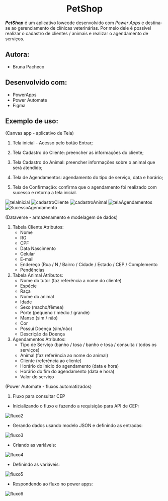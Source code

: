 ##                                      <h1 align="center"> PetShop </h1>

**_PetShop_** é um aplicativo lowcode desenvolvido com  _Power Apps_ e destina-se ao gerenciamento de clínicas veterinárias. Por meio dele é possivel realizar o cadastro de clientes / animais e realizar o agendamento de serviços.


## Autora:
- Bruna Pacheco

## Desenvolvido com:

 - PowerApps
 - Power Automate
 - Figma

## Exemplo de uso:
(Canvas app - aplicativo de Tela)
1. Tela inicial - Acesso pelo botão Entrar;

2. Tela Cadastro do Cliente: preencher as informações do cliente;

3. Tela Cadastro do Animal: preencher informações sobre o animal que será atendido;
   
4. Tela de Agendamentos: agendamento do tipo de serviço, data e horário;
   
5. Tela de Confirmação: confirma que o agendamento foi realizado com sucesso e retorna a tela inicial.

![telaInicial](https://github.com/Bruna-Tec/PetShop/assets/150478974/ed60ae8a-41a7-4ead-8a6c-82766f783f1d)
![cadastroCliente](https://github.com/Bruna-Tec/PetShop/assets/150478974/18f4c7e0-a11c-40c0-bb92-1a1043a15eb1)
![cadastroAnimal](https://github.com/Bruna-Tec/PetShop/assets/150478974/291512a0-83a6-42a4-906b-79aef6121fd8)
![telaAgendamentos](https://github.com/Bruna-Tec/PetShop/assets/150478974/7af5359f-3cc9-455c-a8f1-bdfb6eff9d66)
![SucessoAgendamento](https://github.com/Bruna-Tec/PetShop/assets/150478974/bd9e30ad-1b75-4918-b303-1f67a1f01f81)

(Dataverse - armazenamento e modelagem de dados)

1. Tabela Cliente
   Atributos:
   - Nome
   - RG
   - CPF
   - Data Nascimento
   - Celular
   - E-mail
   - Endereço (Rua / N / Bairro / Cidade / Estado / CEP /  Complemento
   - Pendências
 2. Tabela Animal
    Atributos:
    - Nome do tutor (faz referência a nome do cliente)
    - Espécie
    - Raça
    - Nome do animal
    - Idade
    - Sexo (macho/fêmea)
    - Porte (pequeno / médio / grande)
    - Manso (sim / não)
    - Cor
    - Possui Doença (sim/não)
    - Descrição da Doença
  3. Agendamentos
     Atributos:
     - Tipo de Serviço (banho / tosa / banho e tosa / consulta / todos os serviços)
     - Animal (faz referência ao nome do animal)
     - Cliente (referência ao cliente)
     - Horário do início do agendamento (data e hora)
     - Horário do fim do agendamento (data e hora)
     - Valor do serviço
    
   (Power Automate - fluxos automatizados)
   1. Fluxo para consultar CEP
      
- Inicializando o fluxo e fazendo a requisição para API de CEP:
  
![fluxo2](https://github.com/Bruna-Tec/PetShop/assets/150478974/60352583-6b9d-45dc-87a6-13bfc7e344a6)

- Gerando dados usando modelo JSON e definindo as entradas:
  
![fluxo3](https://github.com/Bruna-Tec/PetShop/assets/150478974/2b783b91-09ba-433d-894a-c7f50a212734)

- Criando as variáveis:
  
![fluxo4](https://github.com/Bruna-Tec/PetShop/assets/150478974/d0076497-4186-4b2f-8814-0c834fb085e1)

- Definindo as variáveis:
  
![fluxo5](https://github.com/Bruna-Tec/PetShop/assets/150478974/ae0d4714-c5fe-4835-80bd-8863b4441351)

- Respondendo ao fluxo no power apps:
  
![fluxo6](https://github.com/Bruna-Tec/PetShop/assets/150478974/bc3350f6-9f00-4d38-936d-7d40a52bb965)


 
